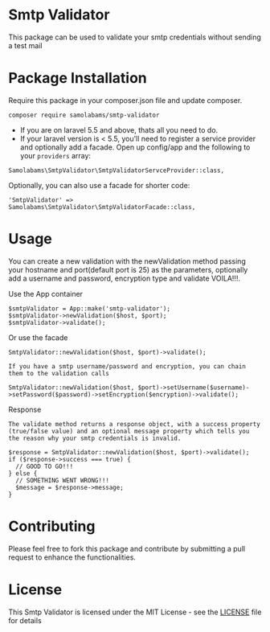 # Smtp Validator
This package can be used to validate your smtp credentials without sending a test mail

# Package Installation
Require this package in your composer.json file and update composer.

```
composer require samolabams/smtp-validator
```
* If you are on laravel 5.5 and above, thats all you need to do.
* If your laravel version is < 5.5, you'll need to register a service provider and optionally add a facade. Open up config/app and the following to your ```providers``` array:

```
Samolabams\SmtpValidator\SmtpValidatorServceProvider::class,
```
Optionally, you can also use a facade for shorter code:

```
'SmtpValidator' => Samolabams\SmtpValidator\SmtpValidatorFacade::class,
```

# Usage
You can create a new validation with the newValidation method passing your hostname and port(default port is 25) as the parameters, optionally add a username and password, encryption type and validate VOILA!!!.

Use the App container

```
$smtpValidator = App::make('smtp-validator');
$smtpValidator->newValidation($host, $port);
$smtpValidator->validate();
```

Or use the facade
```
SmtpValidator::newValidation($host, $port)->validate();

If you have a smtp username/password and encryption, you can chain them to the validation calls

SmtpValidator::newValidation($host, $port)->setUsername($username)->setPassword($password)->setEncryption($encryption)->validate();
```
Response
```
The validate method returns a response object, with a success property (true/false value) and an optional message property which tells you the reason why your smtp credentials is invalid.

$response = SmtpValidator::newValidation($host, $port)->validate();
if ($response->success === true) {
  // GOOD TO GO!!!
} else {
  // SOMETHING WENT WRONG!!!
  $message = $response->message;
}

```
# Contributing
Please feel free to fork this package and contribute by submitting a pull request to enhance the functionalities.

# License
This Smtp Validator is licensed under the MIT License - see the [LICENSE](LICENSE) file for details